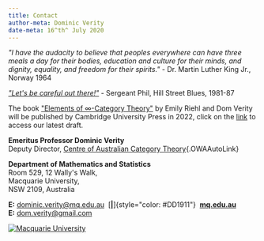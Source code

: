 ```yaml
---
title: Contact
author-meta: Dominic Verity
date-meta: 16^th^ July 2020
---
```


*\"I have the audacity to believe that peoples everywhere can have three
meals a day for their bodies, education and culture for their minds, and
dignity, equality, and freedom for their spirits.\"* - Dr. Martin Luther
King Jr., Norway 1964

*[\"Let\'s be careful out there!\"](https://www.youtube.com/watch?v=Jmg86CRBBtw "https://www.youtube.com/watch?v=Jmg86CRBBtw")* - Sergeant Phil, Hill Street Blues, 1981-87

The book [\"Elements of ∞-Category Theory\"](https://emilyriehl.github.io/files/elements.pdf) by Emily Riehl and Dom Verity will be published by Cambridge University Press in 2022, click on the [link](https://emilyriehl.github.io/files/elements.pdf) to access our latest draft.

**Emeritus Professor Dominic Verity**\
Deputy Director, [Centre of Australian Category
Theory](http://www.mq.edu.au/research/research-centres-groups-and-facilities/innovative-technologies/centres/centre-of-australian-category-theory-coact){.OWAAutoLink}

**Department of Mathematics and Statistics**\
Room 529, 12 Wally\'s Walk,\
Macquarie University,\
NSW 2109, Australia

**E:** <dominic.verity@mq.edu.au> &nbsp;[**\|**]{style="color: #DD1911"}&nbsp; [**mq.edu.au**](http://mq.edu.au)  
**E:** <dom.verity@gmail.com>

[![Macquarie University](http://webresources.mq.edu.au/mq_templates/global/images/macquarieUni_sm.png)](http://mq.edu.au)

